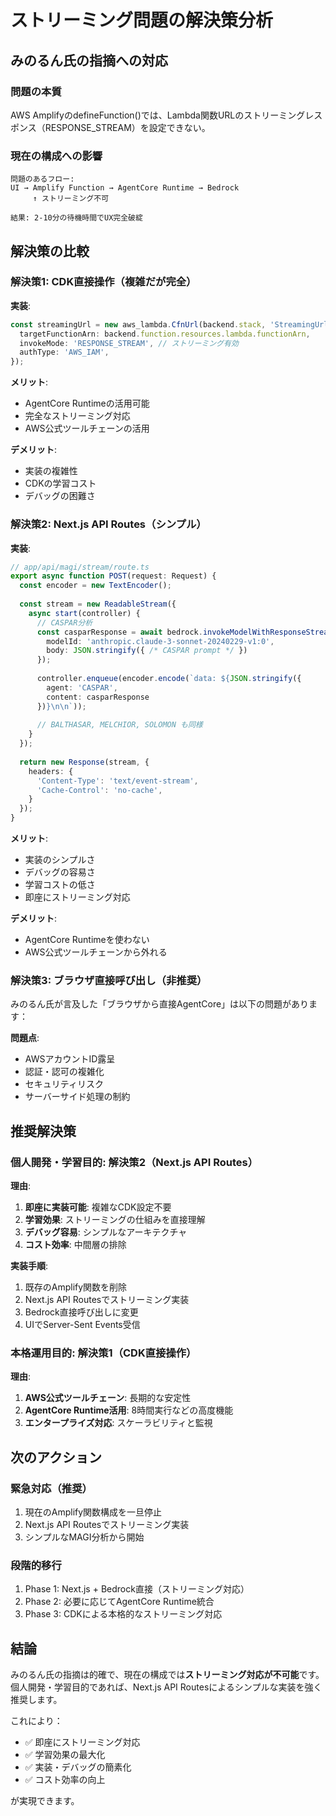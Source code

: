 # ストリーミング問題の解決策分析

## みのるん氏の指摘への対応

### 問題の本質
AWS AmplifyのdefineFunction()では、Lambda関数URLのストリーミングレスポンス（RESPONSE_STREAM）を設定できない。

### 現在の構成への影響
```
問題のあるフロー:
UI → Amplify Function → AgentCore Runtime → Bedrock
     ↑ ストリーミング不可

結果: 2-10分の待機時間でUX完全破綻
```

## 解決策の比較

### 解決策1: CDK直接操作（複雑だが完全）

**実装**:
```typescript
const streamingUrl = new aws_lambda.CfnUrl(backend.stack, 'StreamingUrl', {
  targetFunctionArn: backend.function.resources.lambda.functionArn,
  invokeMode: 'RESPONSE_STREAM', // ストリーミング有効
  authType: 'AWS_IAM',
});
```

**メリット**:
- AgentCore Runtimeの活用可能
- 完全なストリーミング対応
- AWS公式ツールチェーンの活用

**デメリット**:
- 実装の複雑性
- CDKの学習コスト
- デバッグの困難さ

### 解決策2: Next.js API Routes（シンプル）

**実装**:
```typescript
// app/api/magi/stream/route.ts
export async function POST(request: Request) {
  const encoder = new TextEncoder();
  
  const stream = new ReadableStream({
    async start(controller) {
      // CASPAR分析
      const casparResponse = await bedrock.invokeModelWithResponseStream({
        modelId: 'anthropic.claude-3-sonnet-20240229-v1:0',
        body: JSON.stringify({ /* CASPAR prompt */ })
      });
      
      controller.enqueue(encoder.encode(`data: ${JSON.stringify({
        agent: 'CASPAR',
        content: casparResponse
      })}\n\n`));
      
      // BALTHASAR, MELCHIOR, SOLOMON も同様
    }
  });
  
  return new Response(stream, {
    headers: {
      'Content-Type': 'text/event-stream',
      'Cache-Control': 'no-cache',
    }
  });
}
```

**メリット**:
- 実装のシンプルさ
- デバッグの容易さ
- 学習コストの低さ
- 即座にストリーミング対応

**デメリット**:
- AgentCore Runtimeを使わない
- AWS公式ツールチェーンから外れる

### 解決策3: ブラウザ直接呼び出し（非推奨）

みのるん氏が言及した「ブラウザから直接AgentCore」は以下の問題があります：

**問題点**:
- AWSアカウントID露呈
- 認証・認可の複雑化
- セキュリティリスク
- サーバーサイド処理の制約

## 推奨解決策

### 個人開発・学習目的: 解決策2（Next.js API Routes）

**理由**:
1. **即座に実装可能**: 複雑なCDK設定不要
2. **学習効果**: ストリーミングの仕組みを直接理解
3. **デバッグ容易**: シンプルなアーキテクチャ
4. **コスト効率**: 中間層の排除

**実装手順**:
1. 既存のAmplify関数を削除
2. Next.js API Routesでストリーミング実装
3. Bedrock直接呼び出しに変更
4. UIでServer-Sent Events受信

### 本格運用目的: 解決策1（CDK直接操作）

**理由**:
1. **AWS公式ツールチェーン**: 長期的な安定性
2. **AgentCore Runtime活用**: 8時間実行などの高度機能
3. **エンタープライズ対応**: スケーラビリティと監視

## 次のアクション

### 緊急対応（推奨）
1. 現在のAmplify関数構成を一旦停止
2. Next.js API Routesでストリーミング実装
3. シンプルなMAGI分析から開始

### 段階的移行
1. Phase 1: Next.js + Bedrock直接（ストリーミング対応）
2. Phase 2: 必要に応じてAgentCore Runtime統合
3. Phase 3: CDKによる本格的なストリーミング対応

## 結論

みのるん氏の指摘は的確で、現在の構成では**ストリーミング対応が不可能**です。
個人開発・学習目的であれば、Next.js API Routesによるシンプルな実装を強く推奨します。

これにより：
- ✅ 即座にストリーミング対応
- ✅ 学習効果の最大化  
- ✅ 実装・デバッグの簡素化
- ✅ コスト効率の向上

が実現できます。